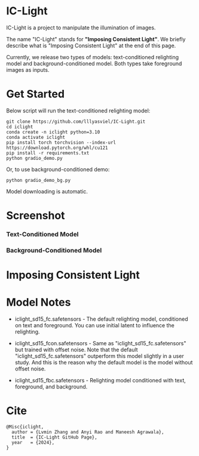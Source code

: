 # IC-Light

IC-Light is a project to manipulate the illumination of images.

The name "IC-Light" stands for **"Imposing Consistent Light"**. We briefly describe what is "Imposing Consistent Light" at the end of this page.

Currently, we release two types of models: text-conditioned relighting model and background-conditioned model. Both types take foreground images as inputs.

# Get Started

Below script will run the text-conditioned relighting model:

    git clone https://github.com/lllyasviel/IC-Light.git
    cd iclight
    conda create -n iclight python=3.10
    conda activate iclight
    pip install torch torchvision --index-url https://download.pytorch.org/whl/cu121
    pip install -r requirements.txt
    python gradio_demo.py

Or, to use background-conditioned demo:

    python gradio_demo_bg.py

Model downloading is automatic.

# Screenshot

### Text-Conditioned Model

### Background-Conditioned Model

# Imposing Consistent Light

# Model Notes

* iclight_sd15_fc.safetensors - The default relighting model, conditioned on text and foreground. You can use initial latent to influence the relighting.

* iclight_sd15_fcon.safetensors - Same as "iclight_sd15_fc.safetensors" but trained with offset noise. Note that the default "iclight_sd15_fc.safetensors" outperform this model slightly in a user study. And this is the reason why the default model is the model without offset noise.

* iclight_sd15_fbc.safetensors - Relighting model conditioned with text, foreground, and background.

# Cite

    @Misc{iclight,
      author = {Lvmin Zhang and Anyi Rao and Maneesh Agrawala},
      title  = {IC-Light GitHub Page},
      year   = {2024},
    }
